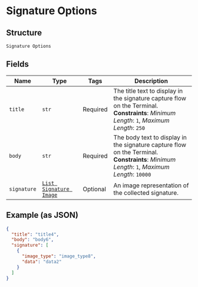 
# Signature Options

## Structure

`Signature Options`

## Fields

| Name | Type | Tags | Description |
|  --- | --- | --- | --- |
| `title` | `str` | Required | The title text to display in the signature capture flow on the Terminal.<br>**Constraints**: *Minimum Length*: `1`, *Maximum Length*: `250` |
| `body` | `str` | Required | The body text to display in the signature capture flow on the Terminal.<br>**Constraints**: *Minimum Length*: `1`, *Maximum Length*: `10000` |
| `signature` | [`List Signature Image`](../../doc/models/signature-image.md) | Optional | An image representation of the collected signature. |

## Example (as JSON)

```json
{
  "title": "title4",
  "body": "body6",
  "signature": [
    {
      "image_type": "image_type8",
      "data": "data2"
    }
  ]
}
```

